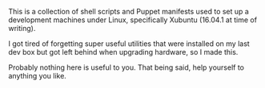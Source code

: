 This is a collection of shell scripts and Puppet manifests
used to set up a development machines under Linux,
specifically Xubuntu (16.04.1 at time of writing).

I got tired of forgetting super useful utilities that were
installed on my last dev box but got left behind when
upgrading hardware, so I made this.

Probably nothing here is useful to you. That being said,
help yourself to anything you like.
